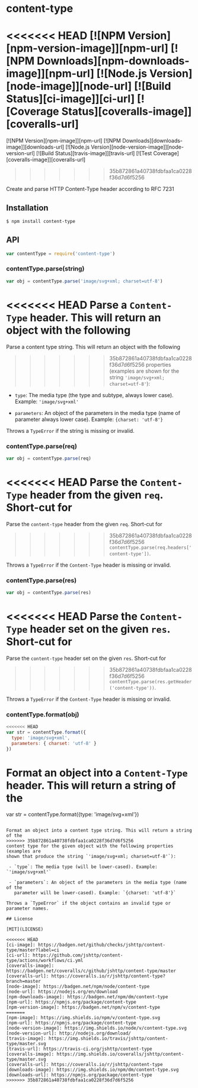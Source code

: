 # content-type

<<<<<<< HEAD
[![NPM Version][npm-version-image]][npm-url]
[![NPM Downloads][npm-downloads-image]][npm-url]
[![Node.js Version][node-image]][node-url]
[![Build Status][ci-image]][ci-url]
[![Coverage Status][coveralls-image]][coveralls-url]
=======
[![NPM Version][npm-image]][npm-url]
[![NPM Downloads][downloads-image]][downloads-url]
[![Node.js Version][node-version-image]][node-version-url]
[![Build Status][travis-image]][travis-url]
[![Test Coverage][coveralls-image]][coveralls-url]
>>>>>>> 35b872861a40738fdbfaa1ca0228f36d7d6f5256

Create and parse HTTP Content-Type header according to RFC 7231

## Installation

```sh
$ npm install content-type
```

## API

```js
var contentType = require('content-type')
```

### contentType.parse(string)

```js
var obj = contentType.parse('image/svg+xml; charset=utf-8')
```

<<<<<<< HEAD
Parse a `Content-Type` header. This will return an object with the following
=======
Parse a content type string. This will return an object with the following
>>>>>>> 35b872861a40738fdbfaa1ca0228f36d7d6f5256
properties (examples are shown for the string `'image/svg+xml; charset=utf-8'`):

 - `type`: The media type (the type and subtype, always lower case).
   Example: `'image/svg+xml'`

 - `parameters`: An object of the parameters in the media type (name of parameter
   always lower case). Example: `{charset: 'utf-8'}`

Throws a `TypeError` if the string is missing or invalid.

### contentType.parse(req)

```js
var obj = contentType.parse(req)
```

<<<<<<< HEAD
Parse the `Content-Type` header from the given `req`. Short-cut for
=======
Parse the `content-type` header from the given `req`. Short-cut for
>>>>>>> 35b872861a40738fdbfaa1ca0228f36d7d6f5256
`contentType.parse(req.headers['content-type'])`.

Throws a `TypeError` if the `Content-Type` header is missing or invalid.

### contentType.parse(res)

```js
var obj = contentType.parse(res)
```

<<<<<<< HEAD
Parse the `Content-Type` header set on the given `res`. Short-cut for
=======
Parse the `content-type` header set on the given `res`. Short-cut for
>>>>>>> 35b872861a40738fdbfaa1ca0228f36d7d6f5256
`contentType.parse(res.getHeader('content-type'))`.

Throws a `TypeError` if the `Content-Type` header is missing or invalid.

### contentType.format(obj)

```js
<<<<<<< HEAD
var str = contentType.format({
  type: 'image/svg+xml',
  parameters: { charset: 'utf-8' }
})
```

Format an object into a `Content-Type` header. This will return a string of the
=======
var str = contentType.format({type: 'image/svg+xml'})
```

Format an object into a content type string. This will return a string of the
>>>>>>> 35b872861a40738fdbfaa1ca0228f36d7d6f5256
content type for the given object with the following properties (examples are
shown that produce the string `'image/svg+xml; charset=utf-8'`):

 - `type`: The media type (will be lower-cased). Example: `'image/svg+xml'`

 - `parameters`: An object of the parameters in the media type (name of the
   parameter will be lower-cased). Example: `{charset: 'utf-8'}`

Throws a `TypeError` if the object contains an invalid type or parameter names.

## License

[MIT](LICENSE)

<<<<<<< HEAD
[ci-image]: https://badgen.net/github/checks/jshttp/content-type/master?label=ci
[ci-url]: https://github.com/jshttp/content-type/actions/workflows/ci.yml
[coveralls-image]: https://badgen.net/coveralls/c/github/jshttp/content-type/master
[coveralls-url]: https://coveralls.io/r/jshttp/content-type?branch=master
[node-image]: https://badgen.net/npm/node/content-type
[node-url]: https://nodejs.org/en/download
[npm-downloads-image]: https://badgen.net/npm/dm/content-type
[npm-url]: https://npmjs.org/package/content-type
[npm-version-image]: https://badgen.net/npm/v/content-type
=======
[npm-image]: https://img.shields.io/npm/v/content-type.svg
[npm-url]: https://npmjs.org/package/content-type
[node-version-image]: https://img.shields.io/node/v/content-type.svg
[node-version-url]: http://nodejs.org/download/
[travis-image]: https://img.shields.io/travis/jshttp/content-type/master.svg
[travis-url]: https://travis-ci.org/jshttp/content-type
[coveralls-image]: https://img.shields.io/coveralls/jshttp/content-type/master.svg
[coveralls-url]: https://coveralls.io/r/jshttp/content-type
[downloads-image]: https://img.shields.io/npm/dm/content-type.svg
[downloads-url]: https://npmjs.org/package/content-type
>>>>>>> 35b872861a40738fdbfaa1ca0228f36d7d6f5256
